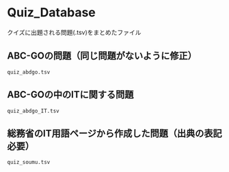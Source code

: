 # Quiz_Database

クイズに出題される問題(.tsv)をまとめたファイル

## ABC-GOの問題（同じ問題がないように修正）

    quiz_abdgo.tsv

## ABC-GOの中のITに関する問題

    quiz_abdgo_IT.tsv

## 総務省のIT用語ページから作成した問題（出典の表記必要）

    quiz_soumu.tsv

